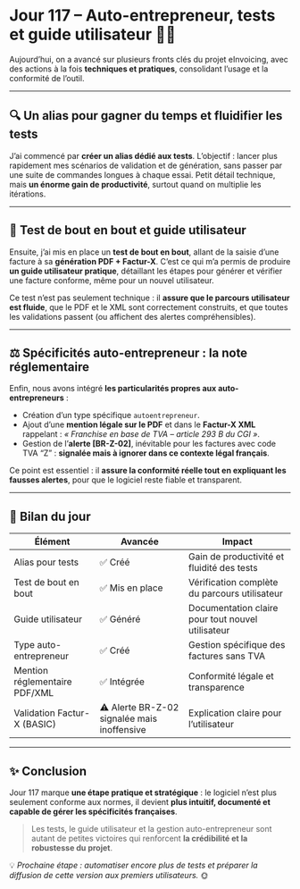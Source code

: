 # Jour 117 – Auto-entrepreneur, tests et guide utilisateur 🚀📄

Aujourd’hui, on a avancé sur plusieurs fronts clés du projet eInvoicing, avec des actions à la fois **techniques et pratiques**, consolidant l’usage et la conformité de l’outil.

---

## 🔍 Un alias pour gagner du temps et fluidifier les tests

J’ai commencé par **créer un alias dédié aux tests**.
L’objectif : lancer plus rapidement mes scénarios de validation et de génération, sans passer par une suite de commandes longues à chaque essai.
Petit détail technique, mais **un énorme gain de productivité**, surtout quand on multiplie les itérations.

---

## 🧩 Test de bout en bout et guide utilisateur

Ensuite, j’ai mis en place un **test de bout en bout**, allant de la saisie d’une facture à sa **génération PDF + Factur-X**.
C’est ce qui m’a permis de produire **un guide utilisateur pratique**, détaillant les étapes pour générer et vérifier une facture conforme, même pour un nouvel utilisateur.

Ce test n’est pas seulement technique : il **assure que le parcours utilisateur est fluide**, que le PDF et le XML sont correctement construits, et que toutes les validations passent (ou affichent des alertes compréhensibles).

---

## ⚖️ Spécificités auto-entrepreneur : la note réglementaire

Enfin, nous avons intégré **les particularités propres aux auto-entrepreneurs** :

* Création d’un type spécifique `autoentrepreneur`.
* Ajout d’une **mention légale sur le PDF** et dans le **Factur-X XML** rappelant :
  *« Franchise en base de TVA – article 293 B du CGI »*.
* Gestion de l’**alerte [BR-Z-02]**, inévitable pour les factures avec code TVA “Z” : **signalée mais à ignorer dans ce contexte légal français**.

Ce point est essentiel : il **assure la conformité réelle tout en expliquant les fausses alertes**, pour que le logiciel reste fiable et transparent.

---

## 🌟 Bilan du jour

| Élément                       | Avancée                                     | Impact                                            |
| ----------------------------- | ------------------------------------------- | ------------------------------------------------- |
| Alias pour tests              | ✅ Créé                                      | Gain de productivité et fluidité des tests        |
| Test de bout en bout          | ✅ Mis en place                              | Vérification complète du parcours utilisateur     |
| Guide utilisateur             | ✅ Généré                                    | Documentation claire pour tout nouvel utilisateur |
| Type auto-entrepreneur        | ✅ Créé                                      | Gestion spécifique des factures sans TVA          |
| Mention réglementaire PDF/XML | ✅ Intégrée                                  | Conformité légale et transparence                 |
| Validation Factur-X (BASIC)   | ⚠️ Alerte BR-Z-02 signalée mais inoffensive | Explication claire pour l’utilisateur             |

---

## ✨ Conclusion

Jour 117 marque **une étape pratique et stratégique** : le logiciel n’est plus seulement conforme aux normes, il devient **plus intuitif, documenté et capable de gérer les spécificités françaises**.

> Les tests, le guide utilisateur et la gestion auto-entrepreneur sont autant de petites victoires qui renforcent **la crédibilité et la robustesse du projet**.

💡 *Prochaine étape : automatiser encore plus de tests et préparer la diffusion de cette version aux premiers utilisateurs.* 🌞
